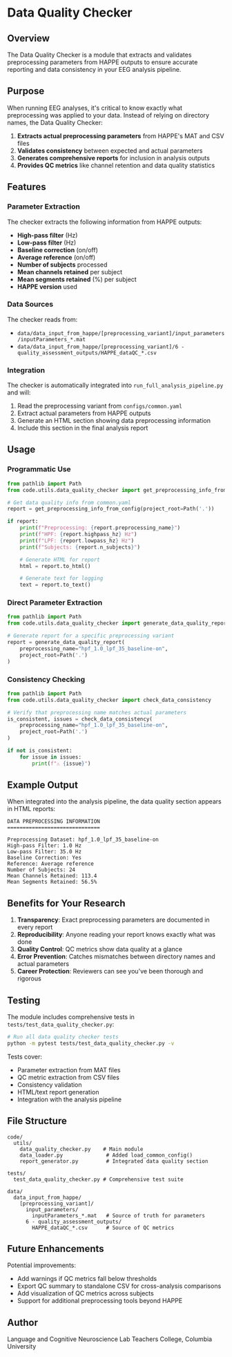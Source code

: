 # Data Quality Checker

## Overview

The Data Quality Checker is a module that extracts and validates preprocessing parameters from HAPPE outputs to ensure accurate reporting and data consistency in your EEG analysis pipeline.

## Purpose

When running EEG analyses, it's critical to know exactly what preprocessing was applied to your data. Instead of relying on directory names, the Data Quality Checker:

1. **Extracts actual preprocessing parameters** from HAPPE's MAT and CSV files
2. **Validates consistency** between expected and actual parameters
3. **Generates comprehensive reports** for inclusion in analysis outputs
4. **Provides QC metrics** like channel retention and data quality statistics

## Features

### Parameter Extraction

The checker extracts the following information from HAPPE outputs:

- **High-pass filter** (Hz)
- **Low-pass filter** (Hz)
- **Baseline correction** (on/off)
- **Average reference** (on/off)
- **Number of subjects** processed
- **Mean channels retained** per subject
- **Mean segments retained** (%) per subject
- **HAPPE version** used

### Data Sources

The checker reads from:
- `data/data_input_from_happe/[preprocessing_variant]/input_parameters/inputParameters_*.mat`
- `data/data_input_from_happe/[preprocessing_variant]/6 - quality_assessment_outputs/HAPPE_dataQC_*.csv`

### Integration

The checker is automatically integrated into `run_full_analysis_pipeline.py` and will:

1. Read the preprocessing variant from `configs/common.yaml`
2. Extract actual parameters from HAPPE outputs
3. Generate an HTML section showing data preprocessing information
4. Include this section in the final analysis report

## Usage

### Programmatic Use

```python
from pathlib import Path
from code.utils.data_quality_checker import get_preprocessing_info_from_config

# Get data quality info from common.yaml
report = get_preprocessing_info_from_config(project_root=Path('.'))

if report:
    print(f"Preprocessing: {report.preprocessing_name}")
    print(f"HPF: {report.highpass_hz} Hz")
    print(f"LPF: {report.lowpass_hz} Hz")
    print(f"Subjects: {report.n_subjects}")

    # Generate HTML for report
    html = report.to_html()

    # Generate text for logging
    text = report.to_text()
```

### Direct Parameter Extraction

```python
from pathlib import Path
from code.utils.data_quality_checker import generate_data_quality_report

# Generate report for a specific preprocessing variant
report = generate_data_quality_report(
    preprocessing_name="hpf_1.0_lpf_35_baseline-on",
    project_root=Path('.')
)
```

### Consistency Checking

```python
from pathlib import Path
from code.utils.data_quality_checker import check_data_consistency

# Verify that preprocessing name matches actual parameters
is_consistent, issues = check_data_consistency(
    preprocessing_name="hpf_1.0_lpf_35_baseline-on",
    project_root=Path('.')
)

if not is_consistent:
    for issue in issues:
        print(f"⚠️ {issue}")
```

## Example Output

When integrated into the analysis pipeline, the data quality section appears in HTML reports:

```
DATA PREPROCESSING INFORMATION
==============================

Preprocessing Dataset: hpf_1.0_lpf_35_baseline-on
High-pass Filter: 1.0 Hz
Low-pass Filter: 35.0 Hz
Baseline Correction: Yes
Reference: Average reference
Number of Subjects: 24
Mean Channels Retained: 113.4
Mean Segments Retained: 56.5%
```

## Benefits for Your Research

1. **Transparency**: Exact preprocessing parameters are documented in every report
2. **Reproducibility**: Anyone reading your report knows exactly what was done
3. **Quality Control**: QC metrics show data quality at a glance
4. **Error Prevention**: Catches mismatches between directory names and actual parameters
5. **Career Protection**: Reviewers can see you've been thorough and rigorous

## Testing

The module includes comprehensive tests in `tests/test_data_quality_checker.py`:

```bash
# Run all data quality checker tests
python -m pytest tests/test_data_quality_checker.py -v
```

Tests cover:
- Parameter extraction from MAT files
- QC metric extraction from CSV files
- Consistency validation
- HTML/text report generation
- Integration with the analysis pipeline

## File Structure

```
code/
  utils/
    data_quality_checker.py    # Main module
    data_loader.py              # Added load_common_config()
    report_generator.py         # Integrated data quality section

tests/
  test_data_quality_checker.py # Comprehensive test suite

data/
  data_input_from_happe/
    [preprocessing_variant]/
      input_parameters/
        inputParameters_*.mat   # Source of truth for parameters
      6 - quality_assessment_outputs/
        HAPPE_dataQC_*.csv      # Source of QC metrics
```

## Future Enhancements

Potential improvements:
- Add warnings if QC metrics fall below thresholds
- Export QC summary to standalone CSV for cross-analysis comparisons
- Add visualization of QC metrics across subjects
- Support for additional preprocessing tools beyond HAPPE

## Author

Language and Cognitive Neuroscience Lab
Teachers College, Columbia University
